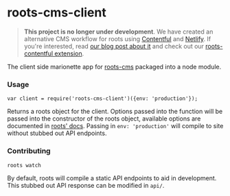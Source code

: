 roots-cms-client
================

> **This project is no longer under development**. We have created an alternative CMS workflow for roots using [Contentful](https://www.contentful.com/) and [Netlify](https://www.netlify.com/). If you're interested, read [our blog post about it](http://carrot.is/coding/static_cms) and check out our [roots-contentful extension](https://github.com/carrot/roots-contentful).

The client side marionette app for [roots-cms](https://github.com/carrot/roots-cms) packaged into a node module.

### Usage

`var client = require('roots-cms-client')({env: 'production'});`

Returns a roots object for the client. Options passed into the function will be passed into the constructor of the roots object, available options are documented in [roots' docs](https://github.com/jenius/roots/blob/v3/docs/configuration.rst). Passing in `env: 'production'` will compile to site without stubbed out API endpoints.

### Contributing

`roots watch`

By default, roots will compile a static API endpoints to aid in development. This stubbed out API response can be modified in `api/`.
